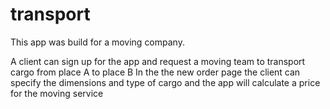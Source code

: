 # transport

This app was build for a moving company.

A client can sign up for the app and request a moving team to transport cargo from place A to place B
In the the new order page the client can specify the dimensions and type of cargo and the app will calculate a price for the moving service
